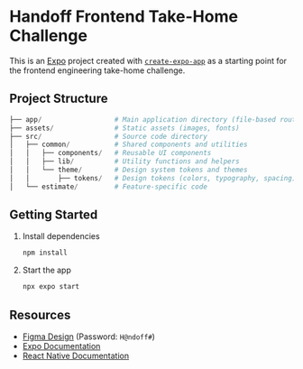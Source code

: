 # Handoff Frontend Take-Home Challenge

This is an [Expo](https://expo.dev) project created with [`create-expo-app`](https://www.npmjs.com/package/create-expo-app) as a starting point for the frontend engineering take-home challenge.

## Project Structure

```s
├── app/                  # Main application directory (file-based routing)
├── assets/               # Static assets (images, fonts)
├── src/                  # Source code directory
│   ├── common/           # Shared components and utilities
│   │   ├── components/   # Reusable UI components
│   │   ├── lib/          # Utility functions and helpers
│   │   └── theme/        # Design system tokens and themes
│   │       ├── tokens/   # Design tokens (colors, typography, spacing)
│   └── estimate/         # Feature-specific code
```

## Getting Started

1. Install dependencies

    ```bash
    npm install
    ```

2. Start the app
    ```bash
    npx expo start
    ```

## Resources

-   [Figma Design](https://www.figma.com/design/Blk49Bk32ACk3yuDC2Vsq5/Take-Home-Assement---Front-End-Jan-2025?node-id=4044-145&t=4yKjBuOChIiCckTl-11) (Password: `H@ndoff#`)
-   [Expo Documentation](https://docs.expo.dev/)
-   [React Native Documentation](https://reactnative.dev/)
